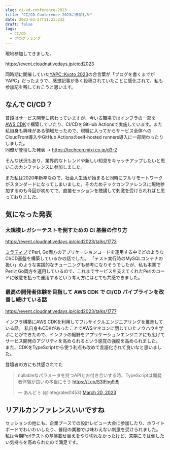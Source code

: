 ```yaml
---
slug: ci-cd-conference-2023
title: "CI/CD Conference 2023に参加した"
date: 2023-03-27T11:21:24Z
draft: false
tags:
  - CI/CD
  - プログラミング
---
```


現地参加してきました。

https://event.cloudnativedays.jp/cicd2023

同時期に開催していた[YAPC::Kyoto 2023](https://yapcjapan.org/2023kyoto/)の合言葉が「ブログを書くまでがYAPC」だったようで、感想記事が多く投稿されていたことに感化されて、私も参加記を残しておこうと思います。

## なんで CI/CD？

普段はサービス開発に携わっていますが、今いる職場ではインフラの一部を[AWS CDK](https://aws.amazon.com/jp/cdk/)で構築していたり、CI/CDをGitHub Actionsで実施しています。また私自身も興味がある領域だったので、現職に入ってからサービス全体へのCloudFront導入やGitHub Actionsのself-hosted runners導入に一部関わったりしました。  
同僚が登壇した発表 → https://techcon.mixi.co.jp/d3-2

そんな状況もあり、業界的なトレンドや新しい知見をキャッチアップしたいと思いこのカンファレンスに参加しました。

また私は2020年新卒なので、社会人生活が始まると同時にフルリモートワークがスタンダードになってしまいました。そのためテックカンファレンスに現地参加するのも今回が初めてで、直接セッションを聴講して刺激を受けられればと思っておりました。

## 気になった発表

### 大規模レガシーテストを倒すための CI 基盤の作り方

https://event.cloudnativedays.jp/cicd2023/talks/1773

[ミラティブ](https://www.mirrativ.co.jp/)でPerl, Go両方のアプリケーションコードを運用する中でどのようなCI/CD基盤を構築しているかの話でした。
「テスト実行時のMySQLコンテナの扱い」のような実践的なチューニングも参考になりそうでしたが、私も本業でPerlとGo両方を運用しているので、これまでサービスを支えてくれたPerlのコードに敬意を払って運用するという考え方にはとても共感できました。

### 最高の開発者体験を目指して AWS CDK で CI/CD パイプラインを改善し続けている話

https://event.cloudnativedays.jp/cicd2023/talks/1777

インフラ構築にAWS CDKを利用してフルサイクルエンジニアリングを推進している話。
私自身もCDKがあったことでAWSマネコンに閉じていたノウハウを学ぶことができたので、インフラの裾野をアプリケーションエンジニアにも広げてサービス開発のアジリティを高められるという感覚の強度を高められました。
また、CDKをTypeScriptから使う利点も改めて言語化されて良いなと思いました。

登壇者の方にも共感されてた

<blockquote class="twitter-tweet"><p lang="ja" dir="ltr">nullableなパラメータを持つAPIとお付き合いする時、TypeScriptは開発者体験が良いの本当にそう <a href="https://t.co/S3IFhg9i8j">https://t.co/S3IFhg9i8j</a></p>&mdash; あんどぅ (@integrated1453) <a href="https://twitter.com/integrated1453/status/1637688964223205377?ref_src=twsrc%5Etfw">March 20, 2023</a></blockquote> <script async src="https://platform.twitter.com/widgets.js" charset="utf-8"></script>

## リアルカンファレンスいいですね

セッションの他にも、企業ブースでの設計レビュー大会に参加したり、ホワイトボードでわいわいしたり、普段の業務では味わえない刺激を受けられました。
私は今期Perlテストの基盤載せ替えをやり切れなかったけど、来期こそは倒したい気持ちを高められたので満足です。
